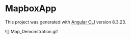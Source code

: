 # MapboxApp

This project was generated with [Angular CLI](https://github.com/angular/angular-cli) version 8.3.23.

![] Map_Demonstration.gif
